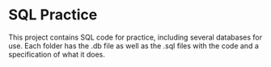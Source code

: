 # SQL Practice

This project contains SQL code for practice, including several databases for use. 
Each folder has the .db file as well as the .sql files with the code and a specification of what it does.